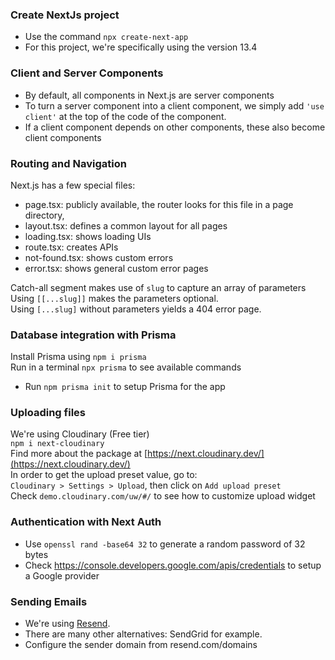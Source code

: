 ### Create NextJs project  
- Use the command ```npx create-next-app```
- For this project, we're specifically using the version 13.4  

### Client and Server Components
- By default, all components in Next.js are server components
- To turn a server component into a client component, we simply
add ```'use client'``` at the top of the code of the component.
- If a client component depends on other components, these also become client components 

### Routing and Navigation  

Next.js has a few special files:  
- page.tsx: publicly available, the router looks for this file in a page directory,
- layout.tsx: defines a common layout for all pages
- loading.tsx: shows loading UIs
- route.tsx: creates APIs
- not-found.tsx: shows custom errors
- error.tsx: shows general custom error pages

Catch-all segment makes use of ```slug``` to capture an array of parameters  
Using ```[[...slug]]``` makes the parameters optional.  
Using ```[...slug]``` without parameters yields a 404 error page.

### Database integration with Prisma
Install Prisma using ```npm i prisma```  
Run in a terminal ```npx prisma``` to see available commands  
- Run ```npm prisma init``` to setup Prisma for the app

### Uploading files
We're using Cloudinary (Free tier)  
```npm i next-cloudinary```  
Find more about the package at [https://next.cloudinary.dev/](https://next.cloudinary.dev/)  
In order to get the upload preset value, go to:  
```Cloudinary > Settings > Upload```, then click on ```Add upload preset```  
Check ```demo.cloudinary.com/uw/#/``` to see how to customize upload widget  

### Authentication with Next Auth
- Use ```openssl rand -base64 32``` to generate a random password of 32 bytes
- Check https://console.developers.google.com/apis/credentials to setup a Google provider

### Sending Emails
- We're using [Resend](http://resend.com).
- There are many other alternatives: SendGrid for example.
- Configure the sender domain from resend.com/domains